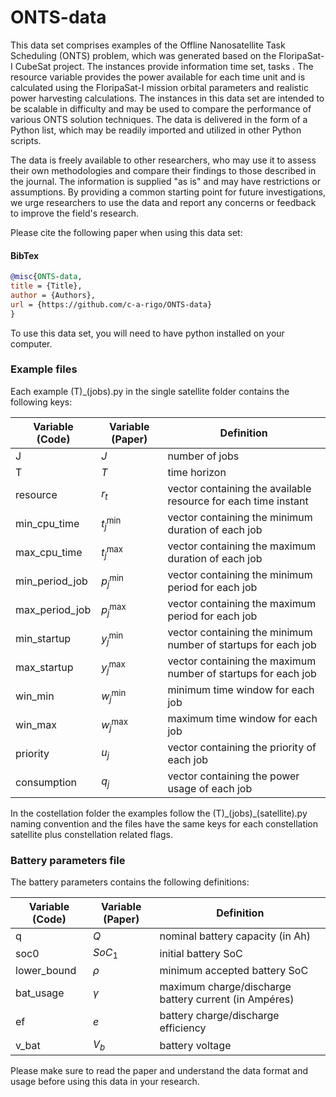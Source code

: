 # ONTS-data
This data set comprises examples of the Offline Nanosatellite Task Scheduling (ONTS) problem, which was generated based on the FloripaSat-I CubeSat project. The instances provide information time set, tasks . The resource variable provides the power available for each time unit and is calculated using the FloripaSat-I mission orbital parameters and realistic power harvesting calculations. The instances in this data set are intended to be scalable in difficulty and may be used to compare the performance of various ONTS solution techniques. The data is delivered in the form of a Python list, which may be readily imported and utilized in other Python scripts.

The data is freely available to other researchers, who may use it to assess their own methodologies and compare their findings to those described in the journal. The information is supplied "as is" and may have restrictions or assumptions. By providing a common starting point for future investigations, we urge researchers to use the data and report any concerns or feedback to improve the field's research.

Please cite the following paper when using this data set:

#### BibTex
```bibtex
@misc{ONTS-data,
title = {Title},
author = {Authors},
url = {https://github.com/c-a-rigo/ONTS-data}
}
```
To use this data set, you will need to have python installed on your computer. 

### Example files
Each example (T)\_(jobs).py in the single satellite folder contains the following keys:

| Variable (Code) 	| Variable (Paper)	| Definition		|
|-------------------|-------------------|-------------------|
| J 				| $J$				| number of jobs
| T 				| $T$				| time horizon
| resource 		| $r_t$				| vector containing the available resource for each time instant
| min_cpu_time 		| $t_j^{\min}$		| vector containing the minimum duration of each job
| max_cpu_time 		| $t_j^{\max}$		| vector containing the maximum duration of each job
| min_period_job 	| $p_j^{\min}$		| vector containing the minimum period for each job
| max_period_job 	| $p_j^{\max}$		| vector containing the maximum period for each job
| min_startup 		| $y_j^{\min}$		| vector containing the minimum number of startups for each job
| max_startup 		| $y_j^{\max}$		| vector containing the maximum number of startups for each job
| win_min 			| $w_j^{\min}$		| minimum time window for each job
| win_max 			| $w_j^{\max}$		| maximum time window for each job
| priority 			| $u_j$				| vector containing the priority of each job
| consumption 			| $q_j$				| vector containing the power usage of each job

In the costellation folder the examples follow the (T)\_(jobs)\_(satellite).py naming convention and the files have the same keys for each constellation satellite plus constellation related flags. 


### Battery parameters file
The battery parameters contains the following definitions:

| Variable (Code) 	| Variable (Paper)	| Definition		|
|-------------------|-------------------|-------------------|
| q 				| $Q$				| nominal battery capacity (in Ah) 
| soc0		 		| $SoC_1$			| initial battery SoC
| lower_bound		| $\rho$			| minimum accepted battery SoC
| bat_usage 		| $\gamma$			| maximum charge/discharge battery current (in Ampéres)
| ef 				| $e$				| battery charge/discharge efficiency
| v_bat 			| $V_b$				| battery voltage


Please make sure to read the paper and understand the data format and usage before using this data in your research.
